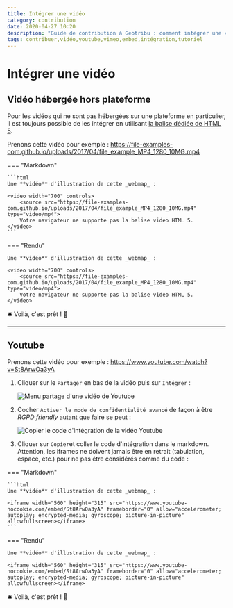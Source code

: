 ```yaml
---
title: Intégrer une vidéo
category: contribution
date: 2020-04-27 10:20
description: "Guide de contribution à Geotribu : comment intégrer une vidéo dans un contenu en Markdown."
tags: contribuer,vidéo,youtube,vimeo,embed,intégration,tutoriel
---
```


# Intégrer une vidéo

## Vidéo hébergée hors plateforme

Pour les vidéos qui ne sont pas hébergées sur une plateforme en particulier, il est toujours possible de les intégrer en utilisant [la balise dédiée de HTML 5](https://www.w3schools.com/tags/tag_video.asp).

Prenons cette vidéo pour exemple : <https://file-examples-com.github.io/uploads/2017/04/file_example_MP4_1280_10MG.mp4>

=== "Markdown"

    ```html
    Une **vidéo** d'illustration de cette _webmap_ :

    <video width="700" controls>
  		<source src="https://file-examples-com.github.io/uploads/2017/04/file_example_MP4_1280_10MG.mp4" type="video/mp4">
  		Votre navigateur ne supporte pas la balise video HTML 5.
	</video>
    ```

=== "Rendu"

    Une **vidéo** d'illustration de cette _webmap_ :

    <video width="700" controls>
  		<source src="https://file-examples-com.github.io/uploads/2017/04/file_example_MP4_1280_10MG.mp4" type="video/mp4">
  		Votre navigateur ne supporte pas la balise video HTML 5.
	</video>

:bellhop_bell: Voilà, c'est prêt ! :tada:

----

## Youtube

Prenons cette vidéo pour exemple : <https://www.youtube.com/watch?v=St8ArwOa3yA>

1. Cliquer sur le `Partager` en bas de la vidéo puis sur `Intégrer` :

    ![Menu partage d'une vidéo de Youtube](https://cdn.geotribu.fr/img/internal/contribution/videos/embed_youtube_share_annotated.png)

2. Cocher `Activer le mode de confidentialité avancé` de façon à être _RGPD friendly_ autant que faire se peut :

    ![Copier le code d'intégration de la vidéo Youtube](https://cdn.geotribu.fr/img/internal/contribution/videos/embed_youtube_copy_annotated.png)

3. Cliquer sur `Copier`et coller le code d'intégration dans le markdown. Attention, les iframes ne doivent jamais être en retrait (tabulation, espace, etc.) pour ne pas être considérés comme du code :

=== "Markdown"

    ```html
    Une **vidéo** d'illustration de cette _webmap_ :

    <iframe width="560" height="315" src="https://www.youtube-nocookie.com/embed/St8ArwOa3yA" frameborder="0" allow="accelerometer; autoplay; encrypted-media; gyroscope; picture-in-picture" allowfullscreen></iframe>
    ```

=== "Rendu"

    Une **vidéo** d'illustration de cette _webmap_ :

    <iframe width="560" height="315" src="https://www.youtube-nocookie.com/embed/St8ArwOa3yA" frameborder="0" allow="accelerometer; autoplay; encrypted-media; gyroscope; picture-in-picture" allowfullscreen></iframe>

:bellhop_bell: Voilà, c'est prêt ! :tada:
